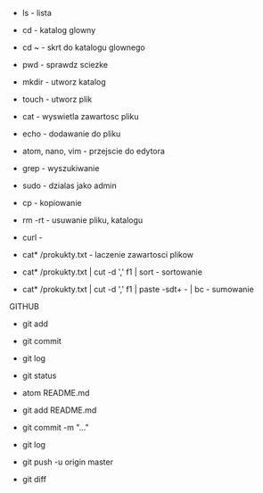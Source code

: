 - ls - lista
- cd - katalog glowny
- cd ~ - skrt do katalogu glownego
- pwd - sprawdz sciezke
- mkdir - utworz katalog
- touch - utworz plik
- cat - wyswietla zawartosc pliku
- echo - dodawanie do pliku
- atom, nano, vim - przejscie do edytora
- grep - wyszukiwanie
- sudo - dzialas jako admin
- cp - kopiowanie
- rm -rt - usuwanie pliku, katalogu
- curl -

- cat* /prokukty.txt - laczenie zawartosci plikow
- cat* /prokukty.txt | cut -d ',' f1 | sort - sortowanie
- cat* /prokukty.txt | cut -d ',' f1 | paste -sdt+ - | bc - sumowanie

GITHUB
- git add
- git commit
- git log
- git status

- atom README.md
- git add README.md
- git commit -m "..."
- git log
- git push -u origin master
- git diff
